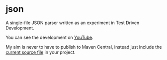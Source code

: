# json

A single-file JSON parser written as an experiment in Test Driven Development.

You can see the development on [YouTube](https://www.youtube.com/playlist?list=PL1ssMPpyqocicj5gxqpPDA1iZu9OX3YBT).

My aim is never to have to publish to Maven Central, instead just include the [current source file](./main/src/main/kotlin/com/oneeyedmen/json/json.kt) in your project.

